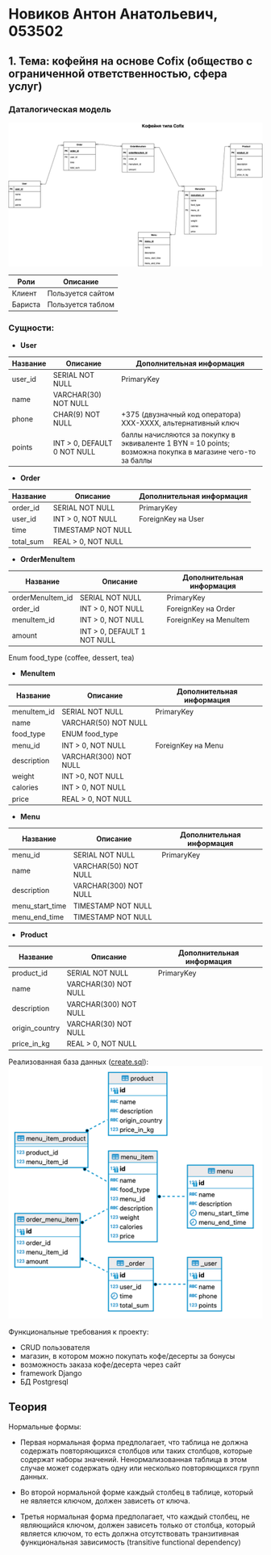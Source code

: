 # Новиков Антон Анатольевич, 053502

## 1. Тема: кофейня на основе Cofix (общество с ограниченной ответственностью, сфера услуг)

### Даталогическая модель

![image](datalogical_model.drawio.png)

| Роли    | Описание          |
| ------- | ----------------- |
| Клиент  | Пользуется сайтом |
| Бариста | Пользуется таблом |

### Сущности:

- **User**

| Название | Описание                    | Дополнительная информация                                                                                  |
| -------- | --------------------------- | ---------------------------------------------------------------------------------------------------------- |
| user_id  | SERIAL NOT NULL             | PrimaryKey                                                                                                 |
| name     | VARCHAR(30) NOT NULL        |
| phone    | CHAR(9) NOT NULL            | +375 (двузначный код оператора) XXX-XXXX, альтернативный ключ                                              |
| points   | INT > 0, DEFAULT 0 NOT NULL | баллы начисляются за покупку в эквиваленте 1 BYN = 10 points; возможна покупка в магазине чего-то за баллы |

- **Order**

| Название  | Описание           | Дополнительная информация |
| --------- | ------------------ | ------------------------- |
| order_id  | SERIAL NOT NULL    | PrimaryKey                |
| user_id   | INT > 0, NOT NULL  | ForeignKey на User        |
| time      | TIMESTAMP NOT NULL |                           |
| total_sum | REAL > 0, NOT NULL |                           |

- **OrderMenuItem**

| Название         | Описание                    | Дополнительная информация |
| ---------------- | --------------------------- | ------------------------- |
| orderMenuItem_id | SERIAL NOT NULL             | PrimaryKey                |
| order_id         | INT > 0, NOT NULL           | ForeignKey на Order       |
| menuItem_id      | INT > 0, NOT NULL           | ForeignKey на MenuItem    |
| amount           | INT > 0, DEFAULT 1 NOT NULL |                           |

Enum food_type (сoffee, dessert, tea)

- **MenuItem**

| Название    | Описание              | Дополнительная информация |
| ----------- | --------------------- | ------------------------- |
| menuItem_id | SERIAL NOT NULL       | PrimaryKey                |
| name        | VARCHAR(50) NOT NULL  |                           |
| food_type   | ENUM food_type        |                           |
| menu_id     | INT > 0, NOT NULL     | ForeignKey на Menu        |
| description | VARCHAR(300) NOT NULL |                           |
| weight      | INT >0, NOT NULL      |
| calories    | INT > 0, NOT NULL     |                           |
| price       | REAL > 0, NOT NULL    |                           |

- **Menu**

| Название        | Описание              | Дополнительная информация |
| --------------- | --------------------- | ------------------------- |
| menu_id         | SERIAL NOT NULL       | PrimaryKey                |
| name            | VARCHAR(50) NOT NULL  |                           |
| description     | VARCHAR(300) NOT NULL |                           |
| menu_start_time | TIMESTAMP NOT NULL    |                           |
| menu_end_time   | TIMESTAMP NOT NULL    |                           |

- **Product**

| Название       | Описание              | Дополнительная информация |
| -------------- | --------------------- | ------------------------- |
| product_id     | SERIAL NOT NULL       | PrimaryKey                |
| name           | VARCHAR(30) NOT NULL  |                           |
| description    | VARCHAR(300) NOT NULL |                           |
| origin_country | VARCHAR(30) NOT NULL  |                           |
| price_in_kg    | REAL > 0, NOT NULL    |                           |

Реализованная база данных ([create.sql](create.sql)):
![image](realization.png)

Функциональные требования к проекту:

- CRUD пользователя
- магазин, в котором можно покупать кофе/десерты за бонусы
- возможность заказа кофе/десерта через сайт
- framework Django
- БД Postgresql

## Теория

Нормальные формы:

- Первая нормальная форма предполагает, что таблица не должна содержать повторяющихся столбцов или таких столбцов, которые содержат наборы значений. Ненормализованная таблица в этом случае может содержать одну или несколько повторяющихся групп данных.

- Во второй нормальной форме каждый столбец в таблице, который не является ключом, должен зависеть от ключа.

- Третья нормальная форма предполагает, что каждый столбец, не являющийся ключом, должен зависеть только от столбца, который является ключом, то есть должна отсутствовать транзитивная функциональная зависимость (transitive functional dependency)
